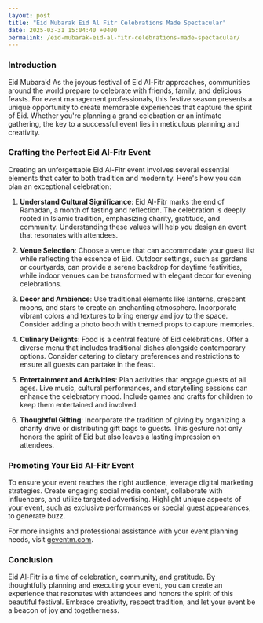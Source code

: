 ```yaml
---
layout: post
title: "Eid Mubarak Eid Al Fitr Celebrations Made Spectacular"
date: 2025-03-31 15:04:40 +0400
permalink: /eid-mubarak-eid-al-fitr-celebrations-made-spectacular/
---
```



### Introduction

Eid Mubarak! As the joyous festival of Eid Al-Fitr approaches, communities around the world prepare to celebrate with friends, family, and delicious feasts. For event management professionals, this festive season presents a unique opportunity to create memorable experiences that capture the spirit of Eid. Whether you're planning a grand celebration or an intimate gathering, the key to a successful event lies in meticulous planning and creativity.

### Crafting the Perfect Eid Al-Fitr Event

Creating an unforgettable Eid Al-Fitr event involves several essential elements that cater to both tradition and modernity. Here's how you can plan an exceptional celebration:

1. **Understand Cultural Significance**: Eid Al-Fitr marks the end of Ramadan, a month of fasting and reflection. The celebration is deeply rooted in Islamic tradition, emphasizing charity, gratitude, and community. Understanding these values will help you design an event that resonates with attendees.

2. **Venue Selection**: Choose a venue that can accommodate your guest list while reflecting the essence of Eid. Outdoor settings, such as gardens or courtyards, can provide a serene backdrop for daytime festivities, while indoor venues can be transformed with elegant decor for evening celebrations.

3. **Decor and Ambience**: Use traditional elements like lanterns, crescent moons, and stars to create an enchanting atmosphere. Incorporate vibrant colors and textures to bring energy and joy to the space. Consider adding a photo booth with themed props to capture memories.

4. **Culinary Delights**: Food is a central feature of Eid celebrations. Offer a diverse menu that includes traditional dishes alongside contemporary options. Consider catering to dietary preferences and restrictions to ensure all guests can partake in the feast.

5. **Entertainment and Activities**: Plan activities that engage guests of all ages. Live music, cultural performances, and storytelling sessions can enhance the celebratory mood. Include games and crafts for children to keep them entertained and involved.

6. **Thoughtful Gifting**: Incorporate the tradition of giving by organizing a charity drive or distributing gift bags to guests. This gesture not only honors the spirit of Eid but also leaves a lasting impression on attendees.

### Promoting Your Eid Al-Fitr Event

To ensure your event reaches the right audience, leverage digital marketing strategies. Create engaging social media content, collaborate with influencers, and utilize targeted advertising. Highlight unique aspects of your event, such as exclusive performances or special guest appearances, to generate buzz.

For more insights and professional assistance with your event planning needs, visit [geventm.com](https://geventm.com/).

### Conclusion

Eid Al-Fitr is a time of celebration, community, and gratitude. By thoughtfully planning and executing your event, you can create an experience that resonates with attendees and honors the spirit of this beautiful festival. Embrace creativity, respect tradition, and let your event be a beacon of joy and togetherness.